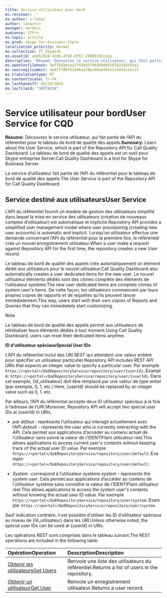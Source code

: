 ```yaml
---
title: Service utilisateur pour bord
ms.reviewer: ''
ms.author: v-lanac
author: lanachin
manager: serdars
audience: ITPro
ms.topic: article
ms.prod: skype-for-business-itpro
localization_priority: Normal
ms.collection: IT_Skype16
ms.assetid: abd5c828-42dd-4f48-bf87-29993193cb3a
description: 'Résumé: Découvrez le service utilisateur, qui fait partie de l’API du référentiel pour le tableau de bord de qualité des appels. Le tableau de bord de qualité des appels est un outil pour Skype entreprise Server.'
ms.openlocfilehash: 3ef76d26faa27034d3f092608b52676332b254a1
ms.sourcegitcommit: ab47ff88f51a96aaf8bc99a6303e114d41ca5c2f
ms.translationtype: MT
ms.contentlocale: fr-FR
ms.lasthandoff: 05/20/2019
ms.locfileid: "34274519"
---
```

# <a name="user-service-for-cqd"></a><span data-ttu-id="0f886-104">Service utilisateur pour bord</span><span class="sxs-lookup"><span data-stu-id="0f886-104">User Service for CQD</span></span>
 
<span data-ttu-id="0f886-105">**Résumé:** Découvrez le service utilisateur, qui fait partie de l’API du référentiel pour le tableau de bord de qualité des appels.</span><span class="sxs-lookup"><span data-stu-id="0f886-105">**Summary:** Learn about the User Service, which is part of the Repository API for Call Quality Dashboard.</span></span> <span data-ttu-id="0f886-106">Le tableau de bord de qualité des appels est un outil pour Skype entreprise Server.</span><span class="sxs-lookup"><span data-stu-id="0f886-106">Call Quality Dashboard is a tool for Skype for Business Server.</span></span>
  
<span data-ttu-id="0f886-107">Le service d’utilisateur fait partie de l’API du référentiel pour le tableau de bord de qualité des appels.</span><span class="sxs-lookup"><span data-stu-id="0f886-107">The User Service is part of the Repository API for Call Quality Dashboard.</span></span>
  
## <a name="user-service"></a><span data-ttu-id="0f886-108">Service destiné aux utilisateurs</span><span class="sxs-lookup"><span data-stu-id="0f886-108">User Service</span></span>

<span data-ttu-id="0f886-109">L’API du référentiel fournit un modèle de gestion des utilisateurs simplifié dans lequel la mise en service des utilisateurs (création de nouveaux comptes d’utilisateur) est automatique et implicite.</span><span class="sxs-lookup"><span data-stu-id="0f886-109">Repository API provides a simplified user management model where user provisioning (creating new user accounts) is automatic and implicit.</span></span> <span data-ttu-id="0f886-110">Lorsqu’un utilisateur effectue une demande concernant l’API du référentiel pour la première fois, le référentiel crée un nouvel enregistrement utilisateur.</span><span class="sxs-lookup"><span data-stu-id="0f886-110">When a user make a request against Repository API for the first time, the repository creates a new User record.</span></span> 
  
<span data-ttu-id="0f886-111">Le tableau de bord de qualité des appels crée automatiquement un élément dédié aux utilisateurs pour le nouvel utilisateur.</span><span class="sxs-lookup"><span data-stu-id="0f886-111">Call Quality Dashboard also automatically creates a user dedicated items for the new user.</span></span> <span data-ttu-id="0f886-112">Le nouvel utilisateur éléments dédiés sont des clones complète des éléments de l’utilisateur système.</span><span class="sxs-lookup"><span data-stu-id="0f886-112">The new user dedicated items are complete clones of system user's items.</span></span> <span data-ttu-id="0f886-113">De cette façon, les utilisateurs commencent par leurs propres copies de rapports et de requêtes qu’ils peuvent lancer immédiatement.</span><span class="sxs-lookup"><span data-stu-id="0f886-113">This way, users start with their own copies of Reports and Queries that they can immediately start customizing.</span></span> 
  
> [!NOTE]
> <span data-ttu-id="0f886-114">Le tableau de bord de qualité des appels permet aux utilisateurs de réinitialiser leurs éléments dédiés à tout moment.</span><span class="sxs-lookup"><span data-stu-id="0f886-114">Using Call Quality Dashboard, users can reset their dedicated items anytime.</span></span> 
  
 <span data-ttu-id="0f886-115">**ID d’utilisateur spéciaux**</span><span class="sxs-lookup"><span data-stu-id="0f886-115">**Special User IDs**</span></span>
  
<span data-ttu-id="0f886-116">L’API du référentiel inclut des URI REST qui attendent une valeur entière pour spécifier un utilisateur particulier.</span><span class="sxs-lookup"><span data-stu-id="0f886-116">Repository API includes REST API URIs that expects an integer value to specify a particular user.</span></span> <span data-ttu-id="0f886-117">Par exemple `https://<portal>/QoERepositoryService/repository/user/{userId}`:.</span><span class="sxs-lookup"><span data-stu-id="0f886-117">Example:  `https://<portal>/QoERepositoryService/repository/user/{userId}`.</span></span> <span data-ttu-id="0f886-118">Dans cet exemple, {Id_utilisateur} doit être remplacé par une valeur de type entier (par exemple, 0, 1, etc.).</span><span class="sxs-lookup"><span data-stu-id="0f886-118">Here, {userId} should be replaced by an integer value such as 0, 1, etc.</span></span>
  
<span data-ttu-id="0f886-119">Par ailleurs, l’API du référentiel accepte deux ID utilisateur spéciaux à la fois à l’adresse de l’URI.</span><span class="sxs-lookup"><span data-stu-id="0f886-119">Moreover, Repository API will accept two special user IDs at {userId} in URIs.</span></span>
  
-  <span data-ttu-id="0f886-120">*par défaut* : représente l’utilisateur qui interagit actuellement avec l’API.</span><span class="sxs-lookup"><span data-stu-id="0f886-120">*default*  - represents the user who is currently interacting with the API.</span></span> <span data-ttu-id="0f886-121">Cela permet aux applications d’accéder au contenu actuel de l’utilisateur sans suivre la valeur de l’IDENTIFIant utilisateur réel.</span><span class="sxs-lookup"><span data-stu-id="0f886-121">This allows applications to access current user's contents without keeping track of the actual user ID value.</span></span> <span data-ttu-id="0f886-122">Par exemple ` https://<portal>/QoERepositoryService/repository/user/default`:.</span><span class="sxs-lookup"><span data-stu-id="0f886-122">Example: ` https://<portal>/QoERepositoryService/repository/user/default`.</span></span>
    
-  <span data-ttu-id="0f886-123">*System* -correspond à l’utilisateur système.</span><span class="sxs-lookup"><span data-stu-id="0f886-123">*system*  - represents the system user.</span></span> <span data-ttu-id="0f886-124">Cela permet aux applications d’accéder au contenu de l’utilisateur système sans connaître la valeur de l’IDENTIFIant utilisateur réel.</span><span class="sxs-lookup"><span data-stu-id="0f886-124">This allows applications to access the system user's contents without knowing the actual user ID value.</span></span> <span data-ttu-id="0f886-125">Par exemple `https://<portal>/QoERepositoryService/repository/user/system`:.</span><span class="sxs-lookup"><span data-stu-id="0f886-125">Example: `https://<portal>/QoERepositoryService/repository/user/system`.</span></span>
    
<span data-ttu-id="0f886-126">Sauf indication contraire, il est possible d’utiliser les ID d’utilisateur spéciaux au niveau de {Id_utilisateur} dans les URI.</span><span class="sxs-lookup"><span data-stu-id="0f886-126">Unless otherwise noted, the special user IDs can be used at {userId} in URIs.</span></span> 
  
<span data-ttu-id="0f886-127">Les opérations REST sont comprises dans le tableau suivant.</span><span class="sxs-lookup"><span data-stu-id="0f886-127">The REST operations are included in the following table.</span></span>
  
|<span data-ttu-id="0f886-128">**Opération**</span><span class="sxs-lookup"><span data-stu-id="0f886-128">**Operation**</span></span>|<span data-ttu-id="0f886-129">**Description**</span><span class="sxs-lookup"><span data-stu-id="0f886-129">**Description**</span></span>|
|:-----|:-----|
|[<span data-ttu-id="0f886-130">Obtenir les utilisateurs</span><span class="sxs-lookup"><span data-stu-id="0f886-130">Get Users</span></span>](get-users.md) <br/> |<span data-ttu-id="0f886-131">Renvoie une liste des utilisateurs du référentiel.</span><span class="sxs-lookup"><span data-stu-id="0f886-131">Returns a list of users in the repository.</span></span>  <br/> |
|[<span data-ttu-id="0f886-132">Obtenir un utilisateur</span><span class="sxs-lookup"><span data-stu-id="0f886-132">Get User</span></span>](get-user.md) <br/> |<span data-ttu-id="0f886-133">Renvoie un enregistrement utilisateur.</span><span class="sxs-lookup"><span data-stu-id="0f886-133">Returns a user record.</span></span>  <br/> |
   

